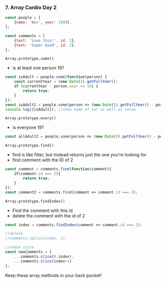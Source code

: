 ### 7. Array Cardio Day 2  
```js
const people = [
    {name: 'Wes', year: 1988},
];

const comments = [
    {text: 'Love this!', id: 1},
    {text: 'Super Good', id: 2},
];
```

`Array.prototype.some()`
- is at least one person 19?
```js
const isAdult = people.some(function(person) {
    const currentYear = (new Date()).getFullYear();
    if (currentYear - person.year >= 19) {
        return true;
    }
});
const isAdult2 = people.some(person => (new Date()).getFullYear() - person.year >= 19);
console.log({isAdult}); //show name of var as well as value
```

`Array.prototype.every()`
- is everyone 19?
```js
const allAdult2 = people.some(person => (new Date()).getFullYear() - person.year >= 19); //false
```

`Array.prototype.find()`
- find is like filter, but instead returns just the one you're looking for
- find comment with the ID of 2
```js
const comment = comments.find(function(comment){
    if(comment.id === 2){
        return true;
    }
});
const comment2 = comments.find(comment => comment.id === 2);
```

`Array.prototype.findIndex()`
- Find the comment with this id
- delete the comment with the id of 2
```js
const index = comments.findIndex(comment => comment.id === 2);

//delete
//comments.splice(index, 1);

//redux style
const newComments = [
    ...comments.slice(0,index),
    ...comments.slice(index+1)
];
```

Keep these array methods in your back pocket!
